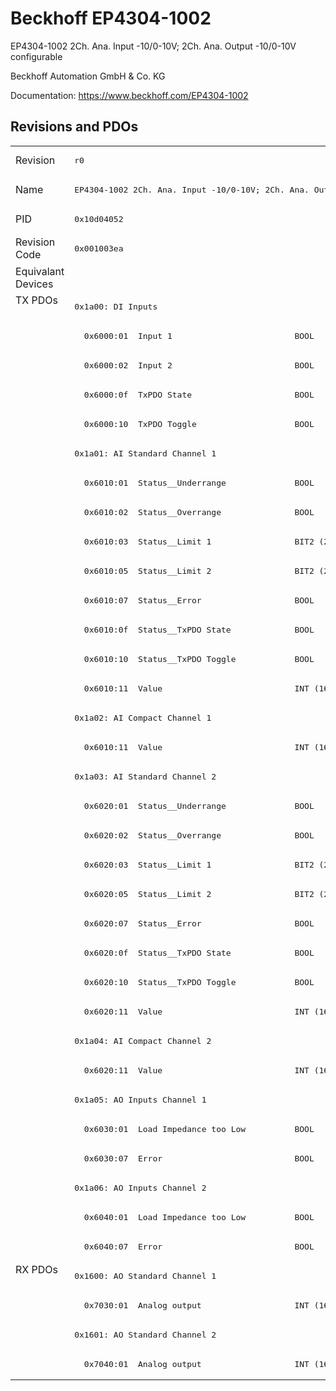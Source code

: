 # Beckhoff EP4304-1002

EP4304-1002 2Ch. Ana. Input -10/0-10V; 2Ch. Ana. Output -10/0-10V configurable

Beckhoff Automation GmbH & Co. KG

Documentation: <a href="https://www.beckhoff.com/EP4304-1002">https://www.beckhoff.com/EP4304-1002</a>

## Revisions and PDOs
<table>
<tr >
<td class="first">Revision</td>
<td ><pre>r0</pre></td>
</tr>
<tr >
<td class="first">Name</td>
<td ><pre>EP4304-1002 2Ch. Ana. Input -10/0-10V; 2Ch. Ana. Output -10/0-10V configurable</pre></td>
</tr>
<tr >
<td class="first">PID</td>
<td ><pre>0x10d04052</pre></td>
</tr>
<tr >
<td class="first">Revision Code</td>
<td ><pre>0x001003ea</pre></td>
</tr>
<tr >
<td class="first">Equivalant Devices</td>
<td ></td>
</tr>
<tr class="txpdo pdosection">
<td class="first" rowspan=33 valign=top>TX PDOs</td>
<td><pre>0x1a00: DI Inputs</pre></td>
<td></td>
</tr>
<tr class="txpdo">
<td ><pre>  0x6000:01  Input 1                         BOOL</pre></td>
</tr>
<tr class="txpdo">
<td ><pre>  0x6000:02  Input 2                         BOOL</pre></td>
</tr>
<tr class="txpdo">
<td ><pre>  0x6000:0f  TxPDO State                     BOOL</pre></td>
</tr>
<tr class="txpdo">
<td ><pre>  0x6000:10  TxPDO Toggle                    BOOL</pre></td>
</tr>
<tr class="txpdo pdosection">
<td ><pre>0x1a01: AI Standard Channel 1</pre></td>
</tr>
<tr class="txpdo">
<td ><pre>  0x6010:01  Status__Underrange              BOOL</pre></td>
</tr>
<tr class="txpdo">
<td ><pre>  0x6010:02  Status__Overrange               BOOL</pre></td>
</tr>
<tr class="txpdo">
<td ><pre>  0x6010:03  Status__Limit 1                 BIT2 (2 bits)</pre></td>
</tr>
<tr class="txpdo">
<td ><pre>  0x6010:05  Status__Limit 2                 BIT2 (2 bits)</pre></td>
</tr>
<tr class="txpdo">
<td ><pre>  0x6010:07  Status__Error                   BOOL</pre></td>
</tr>
<tr class="txpdo">
<td ><pre>  0x6010:0f  Status__TxPDO State             BOOL</pre></td>
</tr>
<tr class="txpdo">
<td ><pre>  0x6010:10  Status__TxPDO Toggle            BOOL</pre></td>
</tr>
<tr class="txpdo">
<td ><pre>  0x6010:11  Value                           INT (16 bits)</pre></td>
</tr>
<tr class="txpdo pdosection">
<td ><pre>0x1a02: AI Compact Channel 1</pre></td>
</tr>
<tr class="txpdo">
<td ><pre>  0x6010:11  Value                           INT (16 bits)</pre></td>
</tr>
<tr class="txpdo pdosection">
<td ><pre>0x1a03: AI Standard Channel 2</pre></td>
</tr>
<tr class="txpdo">
<td ><pre>  0x6020:01  Status__Underrange              BOOL</pre></td>
</tr>
<tr class="txpdo">
<td ><pre>  0x6020:02  Status__Overrange               BOOL</pre></td>
</tr>
<tr class="txpdo">
<td ><pre>  0x6020:03  Status__Limit 1                 BIT2 (2 bits)</pre></td>
</tr>
<tr class="txpdo">
<td ><pre>  0x6020:05  Status__Limit 2                 BIT2 (2 bits)</pre></td>
</tr>
<tr class="txpdo">
<td ><pre>  0x6020:07  Status__Error                   BOOL</pre></td>
</tr>
<tr class="txpdo">
<td ><pre>  0x6020:0f  Status__TxPDO State             BOOL</pre></td>
</tr>
<tr class="txpdo">
<td ><pre>  0x6020:10  Status__TxPDO Toggle            BOOL</pre></td>
</tr>
<tr class="txpdo">
<td ><pre>  0x6020:11  Value                           INT (16 bits)</pre></td>
</tr>
<tr class="txpdo pdosection">
<td ><pre>0x1a04: AI Compact Channel 2</pre></td>
</tr>
<tr class="txpdo">
<td ><pre>  0x6020:11  Value                           INT (16 bits)</pre></td>
</tr>
<tr class="txpdo pdosection">
<td ><pre>0x1a05: AO Inputs Channel 1</pre></td>
</tr>
<tr class="txpdo">
<td ><pre>  0x6030:01  Load Impedance too Low          BOOL</pre></td>
</tr>
<tr class="txpdo">
<td ><pre>  0x6030:07  Error                           BOOL</pre></td>
</tr>
<tr class="txpdo pdosection">
<td ><pre>0x1a06: AO Inputs Channel 2</pre></td>
</tr>
<tr class="txpdo">
<td ><pre>  0x6040:01  Load Impedance too Low          BOOL</pre></td>
</tr>
<tr class="txpdo">
<td ><pre>  0x6040:07  Error                           BOOL</pre></td>
</tr>
<tr class="rxpdo pdosection">
<td class="first" rowspan=4 valign=top>RX PDOs</td>
<td><pre>0x1600: AO Standard Channel 1</pre></td>
<td></td>
</tr>
<tr class="rxpdo">
<td ><pre>  0x7030:01  Analog output                   INT (16 bits)</pre></td>
</tr>
<tr class="rxpdo pdosection">
<td ><pre>0x1601: AO Standard Channel 2</pre></td>
</tr>
<tr class="rxpdo">
<td ><pre>  0x7040:01  Analog output                   INT (16 bits)</pre></td>
</tr>
</table>
